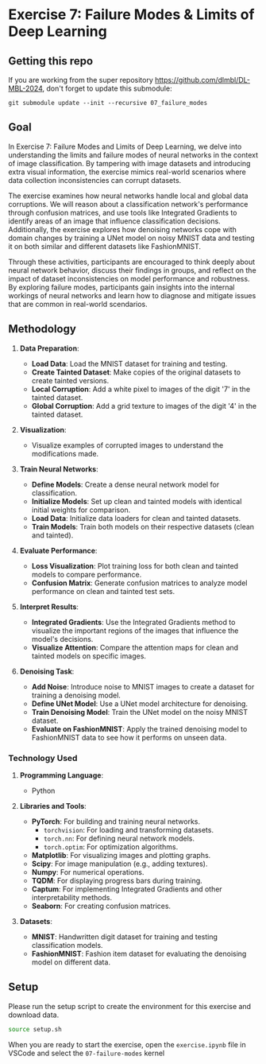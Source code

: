 # Exercise 7: Failure Modes & Limits of Deep Learning

## Getting this repo

If you are working from the super repository https://github.com/dlmbl/DL-MBL-2024, don't forget to update this submodule:
```
git submodule update --init --recursive 07_failure_modes
```

## Goal
In Exercise 7: Failure Modes and Limits of Deep Learning, we delve into understanding the limits and failure modes of neural networks in the context of image classification. By tampering with image datasets and introducing extra visual information, the exercise mimics real-world scenarios where data collection inconsistencies can corrupt datasets.

The exercise examines how neural networks handle local and global data corruptions. We will reason about a classification network's performance through confusion matrices, and use tools like Integrated Gradients to identify areas of an image that influence classification decisions. Additionally, the exercise explores how denoising networks cope with domain changes by training a UNet model on noisy MNIST data and testing it on both similar and different datasets like FashionMNIST. 

Through these activities, participants are encouraged to think deeply about neural network behavior, discuss their findings in groups, and reflect on the impact of dataset inconsistencies on model performance and robustness. By exploring failure modes, participants gain insights into the internal workings of neural networks and learn how to diagnose and mitigate issues that are common in real-world scendarios.


## Methodology
1. **Data Preparation**:
   - **Load Data**: Load the MNIST dataset for training and testing.
   - **Create Tainted Dataset**: Make copies of the original datasets to create tainted versions.
   - **Local Corruption**: Add a white pixel to images of the digit '7' in the tainted dataset.
   - **Global Corruption**: Add a grid texture to images of the digit '4' in the tainted dataset.

2. **Visualization**:
   - Visualize examples of corrupted images to understand the modifications made.

3. **Train Neural Networks**:
   - **Define Models**: Create a dense neural network model for classification.
   - **Initialize Models**: Set up clean and tainted models with identical initial weights for comparison.
   - **Load Data**: Initialize data loaders for clean and tainted datasets.
   - **Train Models**: Train both models on their respective datasets (clean and tainted).

4. **Evaluate Performance**:
   - **Loss Visualization**: Plot training loss for both clean and tainted models to compare performance.
   - **Confusion Matrix**: Generate confusion matrices to analyze model performance on clean and tainted test sets.

5. **Interpret Results**:
   - **Integrated Gradients**: Use the Integrated Gradients method to visualize the important regions of the images that influence the model's decisions.
   - **Visualize Attention**: Compare the attention maps for clean and tainted models on specific images.

6. **Denoising Task**:
   - **Add Noise**: Introduce noise to MNIST images to create a dataset for training a denoising model.
   - **Define UNet Model**: Use a UNet model architecture for denoising.
   - **Train Denoising Model**: Train the UNet model on the noisy MNIST dataset.
   - **Evaluate on FashionMNIST**: Apply the trained denoising model to FashionMNIST data to see how it performs on unseen data.

### Technology Used

1. **Programming Language**:
   - Python

2. **Libraries and Tools**:
   - **PyTorch**: For building and training neural networks.
     - `torchvision`: For loading and transforming datasets.
     - `torch.nn`: For defining neural network models.
     - `torch.optim`: For optimization algorithms.
   - **Matplotlib**: For visualizing images and plotting graphs.
   - **Scipy**: For image manipulation (e.g., adding textures).
   - **Numpy**: For numerical operations.
   - **TQDM**: For displaying progress bars during training.
   - **Captum**: For implementing Integrated Gradients and other interpretability methods.
   - **Seaborn**: For creating confusion matrices.

3. **Datasets**:
   - **MNIST**: Handwritten digit dataset for training and testing classification models.
   - **FashionMNIST**: Fashion item dataset for evaluating the denoising model on different data.

## Setup
Please run the setup script to create the environment for this exercise and download data.

```bash
source setup.sh
```

When you are ready to start the exercise, open the `exercise.ipynb` file in VSCode
and select the `07-failure-modes` kernel
